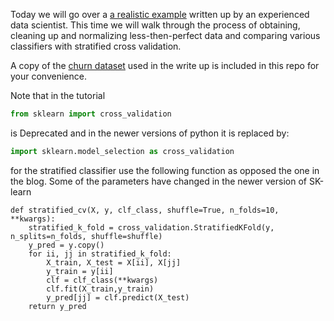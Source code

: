 Today we will go over a [a realistic example](https://bugra.github.io/work/notes/2014-11-22/an-introduction-to-supervised-learning-scikit-learn/) written up by an experienced data scientist. This time we will walk through the process of obtaining, cleaning up and normalizing less-then-perfect data and comparing various classifiers with stratified cross validation.

A copy of the [churn dataset](churn.csv) used in the write up is included in this repo for your convenience.

Note that in the tutorial 
```python
from sklearn import cross_validation
```
is Deprecated and in the newer versions of python it is replaced by:
```python
import sklearn.model_selection as cross_validation
```

for the stratified classifier use the following function as opposed the one in the blog. Some of the parameters have changed in the newer version of SK-learn
```python3
def stratified_cv(X, y, clf_class, shuffle=True, n_folds=10, **kwargs):
    stratified_k_fold = cross_validation.StratifiedKFold(y, n_splits=n_folds, shuffle=shuffle)
    y_pred = y.copy()
    for ii, jj in stratified_k_fold:
        X_train, X_test = X[ii], X[jj]
        y_train = y[ii]
        clf = clf_class(**kwargs)
        clf.fit(X_train,y_train)
        y_pred[jj] = clf.predict(X_test)
    return y_pred
```
